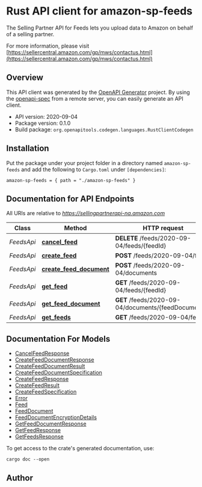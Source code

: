 # Rust API client for amazon-sp-feeds

The Selling Partner API for Feeds lets you upload data to Amazon on behalf of a selling partner.

For more information, please visit [https://sellercentral.amazon.com/gp/mws/contactus.html](https://sellercentral.amazon.com/gp/mws/contactus.html)

## Overview

This API client was generated by the [OpenAPI Generator](https://openapi-generator.tech) project.  By using the [openapi-spec](https://openapis.org) from a remote server, you can easily generate an API client.

- API version: 2020-09-04
- Package version: 0.1.0
- Build package: `org.openapitools.codegen.languages.RustClientCodegen`

## Installation

Put the package under your project folder in a directory named `amazon-sp-feeds` and add the following to `Cargo.toml` under `[dependencies]`:

```
amazon-sp-feeds = { path = "./amazon-sp-feeds" }
```

## Documentation for API Endpoints

All URIs are relative to *https://sellingpartnerapi-na.amazon.com*

Class | Method | HTTP request | Description
------------ | ------------- | ------------- | -------------
*FeedsApi* | [**cancel_feed**](docs/FeedsApi.md#cancel_feed) | **DELETE** /feeds/2020-09-04/feeds/{feedId} | 
*FeedsApi* | [**create_feed**](docs/FeedsApi.md#create_feed) | **POST** /feeds/2020-09-04/feeds | 
*FeedsApi* | [**create_feed_document**](docs/FeedsApi.md#create_feed_document) | **POST** /feeds/2020-09-04/documents | 
*FeedsApi* | [**get_feed**](docs/FeedsApi.md#get_feed) | **GET** /feeds/2020-09-04/feeds/{feedId} | 
*FeedsApi* | [**get_feed_document**](docs/FeedsApi.md#get_feed_document) | **GET** /feeds/2020-09-04/documents/{feedDocumentId} | 
*FeedsApi* | [**get_feeds**](docs/FeedsApi.md#get_feeds) | **GET** /feeds/2020-09-04/feeds | 


## Documentation For Models

 - [CancelFeedResponse](docs/CancelFeedResponse.md)
 - [CreateFeedDocumentResponse](docs/CreateFeedDocumentResponse.md)
 - [CreateFeedDocumentResult](docs/CreateFeedDocumentResult.md)
 - [CreateFeedDocumentSpecification](docs/CreateFeedDocumentSpecification.md)
 - [CreateFeedResponse](docs/CreateFeedResponse.md)
 - [CreateFeedResult](docs/CreateFeedResult.md)
 - [CreateFeedSpecification](docs/CreateFeedSpecification.md)
 - [Error](docs/Error.md)
 - [Feed](docs/Feed.md)
 - [FeedDocument](docs/FeedDocument.md)
 - [FeedDocumentEncryptionDetails](docs/FeedDocumentEncryptionDetails.md)
 - [GetFeedDocumentResponse](docs/GetFeedDocumentResponse.md)
 - [GetFeedResponse](docs/GetFeedResponse.md)
 - [GetFeedsResponse](docs/GetFeedsResponse.md)


To get access to the crate's generated documentation, use:

```
cargo doc --open
```

## Author



